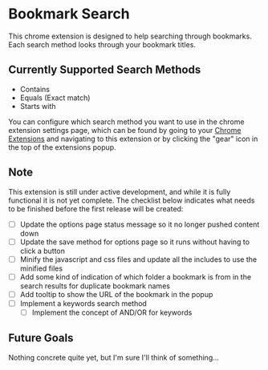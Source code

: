 # Bookmark Search

This chrome extension is designed to help searching through bookmarks. Each search method looks through your bookmark titles.

## Currently Supported Search Methods
- Contains
- Equals (Exact match)
- Starts with

You can configure which search method you want to use in the chrome extension settings page, which can be found by going to your [Chrome Extensions](chrome://extensions) and navigating to this extension or by clicking the "gear" icon in the top of the extensions popup.

## Note
This extension is still under active development, and while it is fully functional it is not yet complete. The checklist below indicates what needs to be finished before the first release will be created:
- [ ] Update the options page status message so it no longer pushed content down
- [ ] Update the save method for options page so it runs without having to click a button
- [ ] Minify the javascript and css files and update all the includes to use the minified files
- [ ] Add some kind of indication of which folder a bookmark is from in the search results for duplicate bookmark names
- [ ] Add tooltip to show the URL of the bookmark in the popup
- [ ] Implement a keywords search method
	- [ ]  Implement the concept of AND/OR for keywords

## Future Goals
Nothing concrete quite yet, but I'm sure I'll think of something...